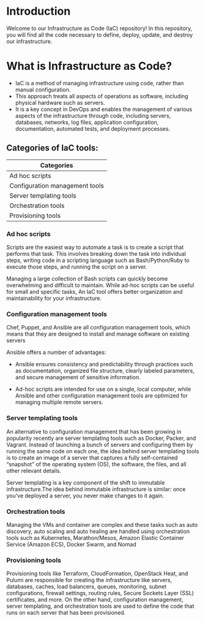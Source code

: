 # Introduction

Welcome to our Infrastructure as Code (IaC) repository! In this repository, you will find all the code necessary to define, deploy, update, and destroy our infrastructure.

# What is Infrastructure as Code?

- IaC is a method of managing infrastructure using code, rather than manual configuration.
- This approach treats all aspects of operations as software, including physical hardware such as servers. 
- It is a key concept in DevOps and enables the management of various aspects of the infrastructure through code, including servers, databases, networks, log files, application configuration, documentation, automated tests, and deployment processes.

## Categories of IaC tools:

| Categories | 
| ------ | 
| Ad hoc scripts |
| Configuration management tools |
| Server templating tools |
| Orchestration tools |
| Provisioning tools |


### Ad hoc scripts

Scripts are the easiest way to automate a task is to create a script that performs that task. This involves breaking down the task into individual steps, writing code in a scripting language such as Bash/Python/Ruby to execute those steps, and running the script on a server.

Managing a large collection of Bash scripts can quickly become overwhelming and difficult to maintain. While ad-hoc scripts can be useful for small and specific tasks, An IaC tool offers better organization and maintainability for your infrastructure.


### Configuration management tools

Chef, Puppet, and Ansible are all configuration management tools, which means that they are designed to install and manage software on existing servers

Ansible offers a number of advantages:

- Ansible ensures consistency and predictability through practices such as documentation, organized file structure, clearly labeled parameters, and secure management of sensitive information.

- Ad-hoc scripts are intended for use on a single, local computer, while Ansible and other configuration management tools are optimized for managing multiple remote servers.

### Server templating tools 

An alternative to configuration management that has been growing in popularity recently are server templating tools such as Docker, Packer, and Vagrant. Instead of launching a bunch of servers and configuring them by running the same code on each one, the idea behind server templating tools is to create an image of a server that captures a fully self-contained “snapshot” of the operating system (OS), the software, the files, and all other relevant details.

Server templating is a key component of the shift to immutable infrastructure.The idea behind immutable infrastructure is similar: once you’ve deployed a server, you never make changes to it again.


### Orchestration tools 

Managing the VMs and container are complex and these tasks such as auto discovery, auto scaling and auto healing are handled using orchestration tools such as Kubernetes, Marathon/Mesos, Amazon Elastic Container Service (Amazon ECS), Docker Swarm, and Nomad


### Provisioning tools 

Provisioning tools like Terraform, CloudFormation, OpenStack Heat, and Pulumi are responsible for creating the infrastructure like servers, databases, caches, load balancers, queues, monitoring, subnet configurations, firewall settings, routing rules, Secure Sockets Layer (SSL) certificates, and more. On the other hand, configuration management, server templating, and orchestration tools are used to define the code that runs on each server that has been provisioned.

